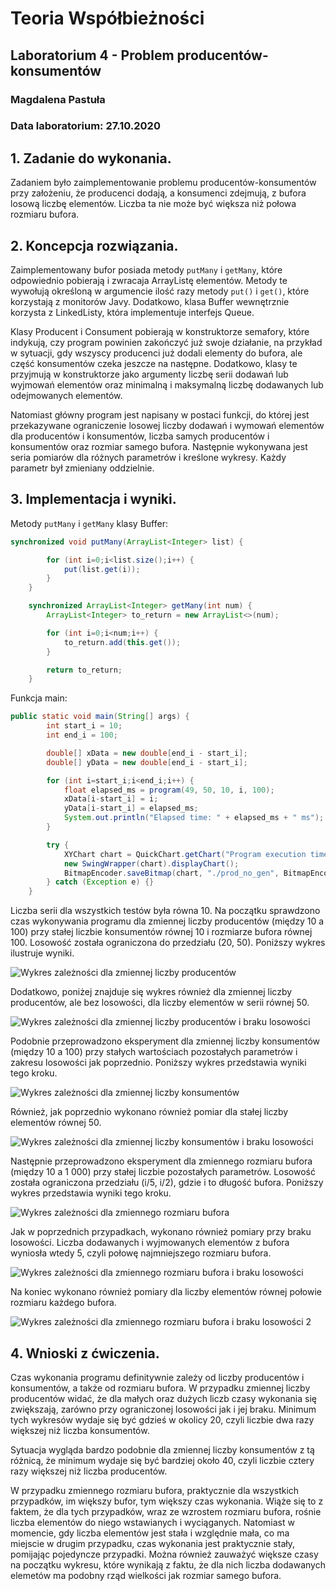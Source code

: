 # Teoria Współbieżności
## Laboratorium 4 - Problem producentów-konsumentów
### Magdalena Pastuła
### Data laboratorium: 27.10.2020

## 1. Zadanie do wykonania.
Zadaniem było zaimplementowanie problemu producentów-konsumentów przy założeniu, że producenci dodają, a konsumenci zdejmują, z bufora losową liczbę elementów. Liczba ta nie może być większa niż połowa rozmiaru bufora.

## 2. Koncepcja rozwiązania.
Zaimplementowany bufor posiada metody `putMany` i `getMany`, które odpowiednio pobierają i zwracaja ArrayListę elementów. Metody te wywołują określoną w argumencie ilość razy metody `put()` i `get()`, które korzystają z monitorów Javy. Dodatkowo, klasa Buffer  wewnętrznie korzysta z LinkedListy, która implementuje interfejs Queue.

Klasy Producent i Consument pobierają w konstruktorze semafory, które indykują, czy program powinien zakończyć już swoje działanie, na przykład w sytuacji, gdy wszyscy producenci już dodali elementy do bufora, ale część konsumentów czeka jeszcze na następne. Dodatkowo, klasy te przyjmują w konstruktorze jako argumenty liczbę serii dodawań lub wyjmowań elementów oraz minimalną i maksymalną liczbę dodawanych lub odejmowanych elementów.

Natomiast główny program jest napisany w postaci funkcji, do której jest przekazywane ograniczenie losowej liczby dodawań i wymowań elementów dla producentów i konsumentów, liczba samych producentów i konsumentów oraz rozmiar samego bufora. Następnie wykonywana jest seria pomiarów dla różnych parametrów i kreślone wykresy. Każdy parametr był zmieniany oddzielnie.

## 3. Implementacja i wyniki.
Metody `putMany` i `getMany` klasy Buffer:
```Java
synchronized void putMany(ArrayList<Integer> list) {

        for (int i=0;i<list.size();i++) {
            put(list.get(i));
        }
    }

    synchronized ArrayList<Integer> getMany(int num) {
        ArrayList<Integer> to_return = new ArrayList<>(num);

        for (int i=0;i<num;i++) {
            to_return.add(this.get());
        }

        return to_return;
    }
```
Funkcja main:
```Java
public static void main(String[] args) {
        int start_i = 10;
        int end_i = 100;

        double[] xData = new double[end_i - start_i];
        double[] yData = new double[end_i - start_i];

        for (int i=start_i;i<end_i;i++) {
            float elapsed_ms = program(49, 50, 10, i, 100);
            xData[i-start_i] = i;
            yData[i-start_i] = elapsed_ms;
            System.out.println("Elapsed time: " + elapsed_ms + " ms");
        }

        try {
            XYChart chart = QuickChart.getChart("Program execution time from number of producers", "Number of producers", "Program execution time [ms]", "time", xData, yData);
            new SwingWrapper(chart).displayChart();
            BitmapEncoder.saveBitmap(chart, "./prod_no_gen", BitmapEncoder.BitmapFormat.PNG);
        } catch (Exception e) {}
    }
```

Liczba serii dla wszystkich testów była równa 10.
Na początku sprawdzono czas wykonywania programu dla zmiennej liczby producentów (między 10 a 100) przy stałej liczbie konsumentów równej 10 i rozmiarze bufora równej 100. Losowość została ograniczona do przedziału (20, 50). Poniższy wykres ilustruje wyniki.

![Wykres zależności dla zmiennej liczby producentów](./prod2.png)

Dodatkowo, poniżej znajduje się wykres również dla zmiennej liczby producentów, ale bez losowości, dla liczby elementów w serii równej 50.

![Wykres zależności dla zmiennej liczby producentów i braku losowości](./prod_no_gen2.png)

Podobnie przeprowadzono eksperyment dla zmiennej liczby konsumentów (między 10 a 100) przy stałych wartościach pozostałych parametrów i zakresu losowości jak poprzednio. Poniższy wykres przedstawia wyniki tego kroku.

![Wykres zależności dla zmiennej liczby konsumentów](./cons2.png)

Również, jak poprzednio wykonano również pomiar dla stałej liczby elementów równej 50.

![Wykres zależności dla zmiennej liczby konsumentów i braku losowości](./cons_no_gen2.png)

Następnie przeprowadzono eksperyment dla zmiennego rozmiaru bufora (między 10 a 1 000) przy stałej liczbie pozostałych parametrów. Losowość została ograniczona przedziału (i/5, i/2), gdzie i to długość bufora. Poniższy wykres przedstawia wyniki tego kroku.

![Wykres zależności dla zmiennego rozmiaru bufora](./buff.png)

Jak w poprzednich przypadkach, wykonano również pomiary przy braku losowości. Liczba dodawanych i wyjmowanych elementów z bufora wyniosła wtedy 5, czyli połowę najmniejszego rozmiaru bufora.

![Wykres zależności dla zmiennego rozmiaru bufora i braku losowości](./buff_no_gen1.png)

Na koniec wykonano również pomiary dla liczby elementów równej połowie rozmiaru każdego bufora.

![Wykres zależności dla zmiennego rozmiaru bufora i braku losowości 2](./buff_no_gen2.png)

## 4. Wnioski z ćwiczenia.
Czas wykonania programu definitywnie zależy od liczby producentów i konsumentów, a także od rozmiaru bufora. W przypadku zmiennej liczby producentów widać, że dla małych oraz dużych liczb czasy wykonania się zwiększają, zarówno przy ograniczonej losowości jak i jej braku. Minimum tych wykresów wydaje się być gdzieś w okolicy 20, czyli liczbie dwa razy większej niż liczba konsumentów.

Sytuacja wygląda bardzo podobnie dla zmiennej liczby konsumentów z tą różnicą, że minimum wydaje się być bardziej około 40, czyli liczbie cztery razy większej niż liczba producentów.

W przypadku zmiennego rozmiaru bufora, praktycznie dla wszystkich przypadków, im większy bufor, tym większy czas wykonania. Wiąże się to z faktem, że dla tych przypadków, wraz ze wzrostem rozmiaru bufora, rośnie liczba elementów do niego wstawianych i wyciąganych. Natomiast w momencie, gdy liczba elementów jest stała i względnie mała, co ma miejscie w drugim przypadku, czas wykonania jest praktycznie stały, pomijając pojedyncze przypadki. Można również zauważyć większe czasy na początku wykresu, które wynikają z faktu, że dla nich liczba dodawanych elemetów ma podobny rząd wielkości jak rozmiar samego bufora.